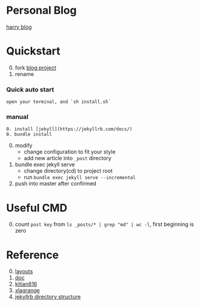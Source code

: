 # Personal Blog
[harry blog](https://haoxiansen.github.io)

# Quickstart
0. fork [blog project](https://github.com/HaoXianSen/HaoXianSen.github.io)
0. rename
### Quick auto start
    open your terminal, and `sh install.sh`
### manual
    0. install [jekyll](https://jekyllrb.com/docs/)
    0. bundle install
0. modify
   - change configuration to fit your style
   - add new article into `_post` directory
0. bundle exec jekyll serve
    - change directory(cd) to project root
    - run `bundle exec jekyll serve --incremental`
0. push into master after confirmed

# Useful CMD
0. count `post key` from `ls _posts/* | grep "md" | wc -l`, first beginning is zero

# Reference
0. [layouts](https://tianqi.name/jekyll-TeXt-theme/docs/zh/layouts#aside)
0. [doc](https://tianqi.name/jekyll-TeXt-theme/docs/zh/quick-start)
0. [kitian616](https://github.com/kitian616/kitian616.github.io)
0. [xlagrange](https://github.com/XLagrange/xlagrange.github.io)
0. [jekyllrb directory structure](https://jekyllrb.com/docs/structure/)
